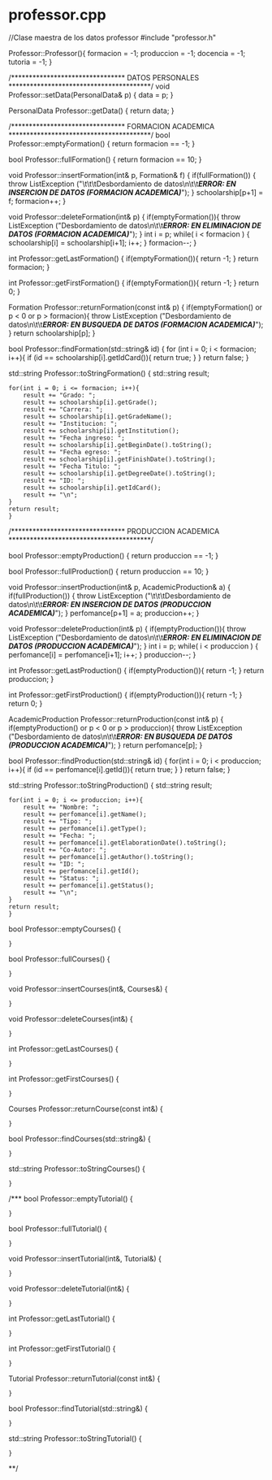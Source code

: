 # professor.cpp
//Clase maestra de los datos professor
#include "professor.h"

Professor::Professor(){
    formacion = -1;
    produccion = -1;
    docencia = -1;
    tutoria = -1;
}

/******************************** DATOS PERSONALES ****************************************/
void Professor::setData(PersonalData& p) {
    data = p;
    }

PersonalData Professor::getData() {
    return data;
    }

/******************************** FORMACION ACADEMICA ****************************************/
bool Professor::emptyFormation() {
    return formacion == -1;
    }

bool Professor::fullFormation() {
    return formacion == 10;
    }

void Professor::insertFormation(int& p, Formation& f) {
    if(fullFormation()) {
        throw ListException ("\t\t\tDesbordamiento de datos\n\t\t***ERROR: EN INSERCION DE DATOS (FORMACION ACADEMICA)***");
        }
    schoolarship[p+1] = f;
    formacion++;
    }

void Professor::deleteFormation(int& p) {
    if(emptyFormation()){
        throw ListException ("Desbordamiento de datos\n\t\t***ERROR: EN ELIMINACION DE DATOS (FORMACION ACADEMICA)***");
    }
    int i = p;
    while( i < formacion ) {
        schoolarship[i] = schoolarship[i+1];
        i++;
        }
    formacion--;
    }

int Professor::getLastFormation() {
    if(emptyFormation()){
        return -1;
    }
    return formacion;
    }

int Professor::getFirstFormation() {
    if(emptyFormation()){
        return -1;
    }
    return 0;
    }

Formation Professor::returnFormation(const int& p) {
    if(emptyFormation() or p < 0 or p > formacion){
        throw ListException ("Desbordamiento de datos\n\t\t***ERROR: EN BUSQUEDA DE DATOS (FORMACION ACADEMICA)***");
    }
    return schoolarship[p];
    }

bool Professor::findFormation(std::string& id) {
    for (int i = 0; i < formacion; i++){
        if (id == schoolarship[i].getIdCard()){
            return true;
        }
    }
    return false;
}

std::string Professor::toStringFormation() {
    std::string result;

    for(int i = 0; i <= formacion; i++){
        result += "Grado: ";
        result += schoolarship[i].getGrade();
        result += "Carrera: ";
        result += schoolarship[i].getGradeName();
        result += "Institucion: ";
        result += schoolarship[i].getInstitution();
        result += "Fecha ingreso: ";
        result += schoolarship[i].getBeginDate().toString();
        result += "Fecha egreso: ";
        result += schoolarship[i].getFinishDate().toString();
        result += "Fecha Titulo: ";
        result += schoolarship[i].getDegreeDate().toString();
        result += "ID: ";
        result += schoolarship[i].getIdCard();
        result += "\n";
    }
    return result;
    }

/******************************** PRODUCCION ACADEMICA ****************************************/


bool Professor::emptyProduction() {
    return produccion == -1;
    }

bool Professor::fullProduction() {
    return produccion == 10;
    }

void Professor::insertProduction(int& p, AcademicProduction& a) {
    if(fullProduction()) {
        throw ListException ("\t\t\tDesbordamiento de datos\n\t\t***ERROR: EN INSERCION DE DATOS (PRODUCCION ACADEMICA)***");
        }
    perfomance[p+1] = a;
    produccion++;
    }

void Professor::deleteProduction(int& p) {
    if(emptyProduction()){
        throw ListException ("Desbordamiento de datos\n\t\t***ERROR: EN ELIMINACION DE DATOS (PRODUCCION ACADEMICA)***");
    }
    int i = p;
    while( i < produccion ) {
        perfomance[i] = perfomance[i+1];
        i++;
        }
    produccion--;
    }

int Professor::getLastProduction() {
    if(emptyProduction()){
        return -1;
    }
    return produccion;
    }

int Professor::getFirstProduction() {
    if(emptyProduction()){
        return -1;
    }
    return 0;
    }

AcademicProduction Professor::returnProduction(const int& p) {
    if(emptyProduction() or p < 0 or p > produccion){
        throw ListException ("Desbordamiento de datos\n\t\t***ERROR: EN BUSQUEDA DE DATOS (PRODUCCION ACADEMICA)***");
    }
    return perfomance[p];
    }

bool Professor::findProduction(std::string& id) {
    for(int i = 0; i < produccion; i++){
        if (id == perfomance[i].getId()){
            return true;
        }
    }
    return false;
}

std::string Professor::toStringProduction() {
    std::string result;

    for(int i = 0; i <= produccion; i++){
        result += "Nombre: ";
        result += perfomance[i].getName();
        result += "Tipo: ";
        result += perfomance[i].getType();
        result += "Fecha: ";
        result += perfomance[i].getElaborationDate().toString();
        result += "Co-Autor: ";
        result += perfomance[i].getAuthor().toString();
        result += "ID: ";
        result += perfomance[i].getId();
        result += "Status: ";
        result += perfomance[i].getStatus();
        result += "\n";
    }
    return result;
    }


bool Professor::emptyCourses() {

    }

bool Professor::fullCourses() {

    }

void Professor::insertCourses(int&, Courses&) {

    }

void Professor::deleteCourses(int&) {

    }

int Professor::getLastCourses() {

    }

int Professor::getFirstCourses() {

    }

Courses Professor::returnCourse(const int&) {

    }

bool Professor::findCourses(std::string&) {

    }

std::string Professor::toStringCourses() {

    }
/***
bool Professor::emptyTutorial() {

    }

bool Professor::fullTutorial() {

    }

void Professor::insertTutorial(int&, Tutorial&) {

    }

void Professor::deleteTutorial(int&) {

    }

int Professor::getLastTutorial() {

    }

int Professor::getFirstTutorial() {

    }

Tutorial Professor::returnTutorial(const int&) {

    }

bool Professor::findTutorial(std::string&) {

    }

std::string Professor::toStringTutorial() {

    }
**/
